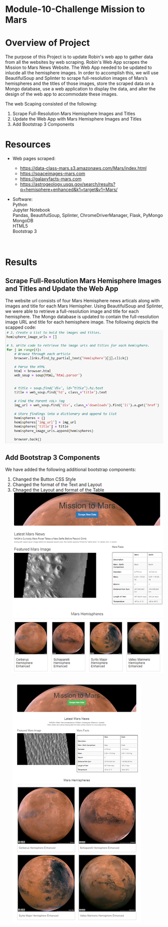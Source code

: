 # Module-10-Challenge Mission to Mars
# Overview of Project #
The purpose of this Project is to update Robin's web app to gather data from all the websites by web scraping. Robin's Web App scrapes the Mission to Mars News Website. The Web App needed to be updated to inlucde all the hemisphere images. In order to accomplish this, we will use BeautifulSoup and Splinter to scrape full-resolution images of Mars’s hemispheres and the titles of those images, store the scraped data on a Mongo database, use a web application to display the data, and alter the design of the web app to accommodate these images.

The web Scaping consisted of the following:
1. Scrape Full-Resolution Mars Hemisphere Images and Titles
2. Update the Web App with Mars Hemisphere Images and Titles
3. Add Bootstrap 3 Components

# Resources #
- Web pages scraped:<br>
  - https://data-class-mars.s3.amazonaws.com/Mars/index.html
  - https://spaceimages-mars.com
  - https://galaxyfacts-mars.com
  - https://astrogeology.usgs.gov/search/results?q=hemisphere+enhanced&k1=target&v1=Mars/<br>
  
- Software:<br>
   Python<br>
   Jupyter Notebook<br>
   Pandas, BeautifulSoup, Splinter, ChromeDriverManager, Flask, PyMongo<br>
   MongoDB<br>
   HTML5<br>
   Bootstrap 3<br>
   <br><br>
   
# Results #
## Scrape Full-Resolution Mars Hemisphere Images and Titles and Update the Web App ##
The website url consists of four Mars Hemisphere news articals along with images and title for each Mars Hemispher. Using BeautifulSoup and Splinter, we were able to  retrieve a full-resolution image and title for each hemisphere. The Mongo database is updated to contain the full-resolution image URL and title for each hemisphere image.
The following depicts the scapped code:<br>
![code](/Image/code.png) <br>

##  Add Bootstrap 3 Components ##
We have added the following additional bootstrap components:
1. Changed the Button CSS Style
2. Changed the format of the Text and Layout
3. Chnaged the Layout and format of the Table<br>
![fig1](/Image/fig1.png) <br>
<br><br>
![fig2](/Image/fig2.png) <br>
<br><br>
